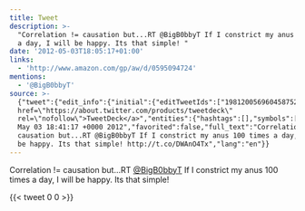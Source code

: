 ```yaml
---
title: Tweet
description: >-
  "Correlation != causation but...RT @BigB0bbyT If I constrict my anus 100 times
  a day, I will be happy. Its that simple! "
date: '2012-05-03T18:05:17+01:00'
links:
  - 'http://www.amazon.com/gp/aw/d/0595094724'
mentions:
  - '@BigB0bbyT'
source: >-
  {"tweet":{"edit_info":{"initial":{"editTweetIds":["198120056960458752"],"editableUntil":"2012-05-03T19:41:17.129Z","editsRemaining":"5","isEditEligible":true}},"retweeted":false,"source":"<a
  href=\"https://about.twitter.com/products/tweetdeck\"
  rel=\"nofollow\">TweetDeck</a>","entities":{"hashtags":[],"symbols":[],"user_mentions":[{"name":"Butterfingers","screen_name":"BigB0bbyT","indices":["34","44"],"id_str":"225041123","id":"225041123"}],"urls":[{"url":"http://t.co/DWAnO4Tx","expanded_url":"http://www.amazon.com/gp/aw/d/0595094724","display_url":"amazon.com/gp/aw/d/059509…","indices":["119","139"]}]},"display_text_range":["0","139"],"favorite_count":"0","id_str":"198120056960458752","truncated":false,"retweet_count":"0","id":"198120056960458752","possibly_sensitive":false,"created_at":"Thu
  May 03 18:41:17 +0000 2012","favorited":false,"full_text":"Correlation !=
  causation but...RT @BigB0bbyT If I constrict my anus 100 times a day, I will
  be happy. Its that simple! http://t.co/DWAnO4Tx","lang":"en"}}
---
```

Correlation != causation but...RT [@BigB0bbyT](https://twitter.com/@BigB0bbyT) If I constrict my anus 100 times a day, I will be happy. Its that simple! 
    
{{< tweet 0 0 >}}
    

